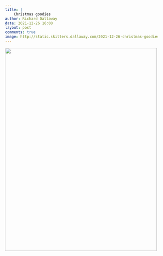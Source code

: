 ```yaml
---
title: |
    Christmas goodies
author: Richard Dallaway
date: 2021-12-26 16:00
layout: post
comments: true
image: http://static.skitters.dallaway.com/2021-12-26-christmas-goodies-fullsize-0.jpeg
---
```


<a href="http://static.skitters.dallaway.com/2021-12-26-christmas-goodies-fullsize-0.jpeg"><img src="http://static.skitters.dallaway.com/2021-12-26-christmas-goodies-thumb-0.jpeg" width="500" height="667"></a>



